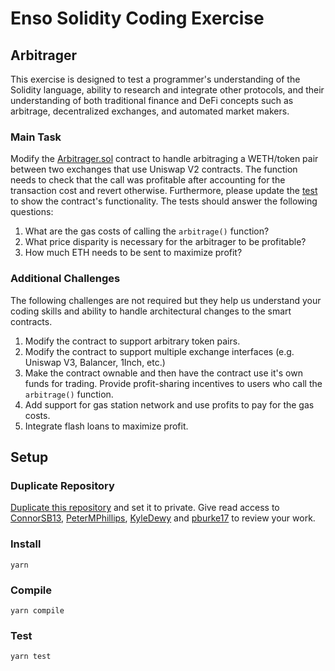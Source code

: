 # Enso Solidity Coding Exercise

## Arbitrager
This exercise is designed to test a programmer's understanding of the Solidity language, ability to research and integrate other protocols, and their understanding of both traditional finance and DeFi concepts such as arbitrage, decentralized exchanges, and automated market makers.

### Main Task
Modify the [Arbitrager.sol](https://github.com/EnsoFinance/solidity-coding-test/blob/main/contracts/Arbitrager.sol) contract to handle arbitraging a WETH/token pair between two exchanges that use Uniswap V2 contracts. The function needs to check that the call was profitable after accounting for the transaction cost and revert otherwise. Furthermore, please update the [test](https://github.com/EnsoFinance/solidity-coding-test/blob/main/test/test.js) to show the contract's functionality. The tests should answer the following questions:
  1. What are the gas costs of calling the `arbitrage()` function?
  2. What price disparity is necessary for the arbitrager to be profitable?
  3. How much ETH needs to be sent to maximize profit?

### Additional Challenges
The following challenges are not required but they help us understand your coding skills and ability to handle architectural changes to the smart contracts.
  1. Modify the contract to support arbitrary token pairs.
  2. Modify the contract to support multiple exchange interfaces (e.g. Uniswap V3, Balancer, 1Inch, etc.)
  3. Make the contract ownable and then have the contract use it's own funds for trading. Provide profit-sharing incentives to users who call the `arbitrage()` function.
  4. Add support for gas station network and use profits to pay for the gas costs.
  5. Integrate flash loans to maximize profit.

## Setup
### Duplicate Repository
[Duplicate this repository](https://docs.github.com/en/repositories/creating-and-managing-repositories/duplicating-a-repository) and set it to private. Give read access to [ConnorSB13](https://github.com/ConnorSB13), [PeterMPhillips](https://github.com/PeterMPhillips), [KyleDewy](https://github.com/kyledewy) and [pburke17](https://github.com/pburke17) to review your work.

### Install
```
yarn
```

### Compile
```
yarn compile
```

### Test
```
yarn test
```
